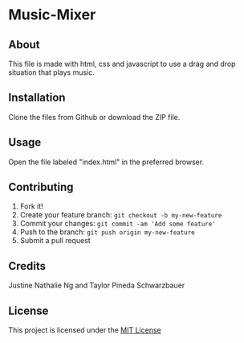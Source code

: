 # Music-Mixer

## About
This file is made with html, css and javascript to use a drag and drop situation that plays music.

## Installation
Clone the files from Github or download the ZIP file.

## Usage
Open the file labeled "index.html" in the preferred browser.

## Contributing

1. Fork it!
2. Create your feature branch: `git checkout -b my-new-feature`
3. Commit your changes: `git commit -am 'Add some feature'`
4. Push to the branch: `git push origin my-new-feature`
5. Submit a pull request

## Credits
Justine Nathalie Ng and Taylor Pineda Schwarzbauer

## License
This project is licensed under the [MIT License](LICENSE)